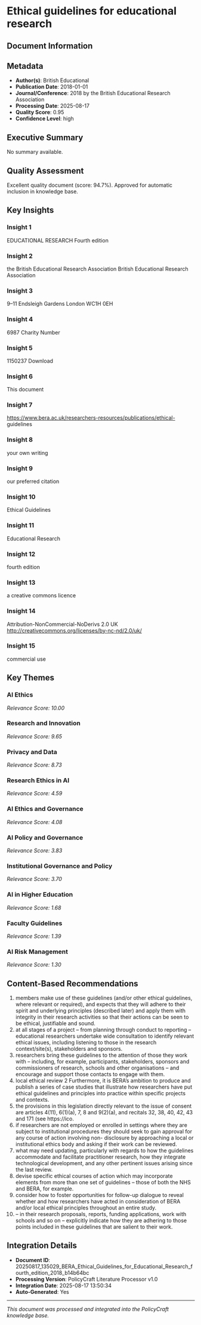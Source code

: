 # Ethical guidelines for educational research

## Document Information


## Metadata
- **Author(s)**: British Educational
- **Publication Date**: 2018-01-01
- **Journal/Conference**: 2018 by the British Educational Research Association
- **Processing Date**: 2025-08-17
- **Quality Score**: 0.95
- **Confidence Level**: high

## Executive Summary
No summary available.

## Quality Assessment
Excellent quality document (score: 94.7%). Approved for automatic inclusion in knowledge base.

## Key Insights

### Insight 1
EDUCATIONAL RESEARCH
Fourth edition

### Insight 2
the British Educational Research Association
British Educational Research Association

### Insight 3
9–11 Endsleigh Gardens
London WC1H 0EH

### Insight 4
6987
Charity Number

### Insight 5
1150237 
Download

### Insight 6
This document

### Insight 7
https://www.bera.ac.uk/researchers-resources/publications/ethical-
guidelines

### Insight 8
your own writing

### Insight 9
our 
preferred citation

### Insight 10
Ethical Guidelines

### Insight 11
Educational Research

### Insight 12
fourth edition

### Insight 13
a creative 
commons licence

### Insight 14
Attribution-NonCommercial-NoDerivs 2.0 UK
http://creativecommons.org/licenses/by-nc-nd/2.0/uk/

### Insight 15
commercial use

## Key Themes
### AI Ethics
*Relevance Score: 10.00*

### Research and Innovation
*Relevance Score: 9.65*

### Privacy and Data
*Relevance Score: 8.73*

### Research Ethics in AI
*Relevance Score: 4.59*

### AI Ethics and Governance
*Relevance Score: 4.08*

### AI Policy and Governance
*Relevance Score: 3.83*

### Institutional Governance and Policy
*Relevance Score: 3.70*

### AI in Higher Education
*Relevance Score: 1.68*

### Faculty Guidelines
*Relevance Score: 1.39*

### AI Risk Management
*Relevance Score: 1.30*


## Content-Based Recommendations
1. members make use of these guidelines (and/or other ethical guidelines, where relevant or required), and expects that they will adhere to their spirit and underlying principles (described later) and apply them with integrity in their research activities so that their actions can be seen to be ethical, justifiable and sound.
2. at all stages of a project – from planning through conduct to reporting – educational researchers undertake wide consultation to identify relevant ethical issues, including listening to those in the research context/site(s), stakeholders and sponsors.
3. researchers bring these guidelines to the attention of those they work with – including, for example, participants, stakeholders, sponsors and commissioners of research, schools and other organisations – and encourage and support those contacts to engage with them.
4. local ethical review 2 Furthermore, it is BERA’s ambition to produce and publish a series of case studies that illustrate how researchers have put ethical guidelines and principles into practice within specific projects and contexts.
5. the provisions in this legislation directly relevant to the issue of consent are articles 4(11), 6(1)(a), 7, 8 and 9(2)(a), and recitals 32, 38, 40, 42, 43 and 171 (see https://ico.
6. if researchers are not employed or enrolled in settings where they are subject to institutional procedures they should seek to gain approval for any course of action involving non- disclosure by approaching a local or institutional ethics body and asking if their work can be reviewed.
7. what may need updating, particularly with regards to how the guidelines accommodate and facilitate practitioner research, how they integrate technological development, and any other pertinent issues arising since the last review.
8. devise specific ethical courses of action which may incorporate elements from more than one set of guidelines – those of both the NHS and BERA, for example.
9. consider how to foster opportunities for follow-up dialogue to reveal whether and how researchers have acted in consideration of BERA and/or local ethical principles throughout an entire study.
10. – in their research proposals, reports, funding applications, work with schools and so on – explicitly indicate how they are adhering to those points included in these guidelines that are salient to their work.

## Integration Details
- **Document ID**: 20250817_135029_BERA_Ethical_Guidelines_for_Educational_Research_fourth_edition_2018_b14b64bc
- **Processing Version**: PolicyCraft Literature Processor v1.0
- **Integration Date**: 2025-08-17 13:50:34
- **Auto-Generated**: Yes

---
*This document was processed and integrated into the PolicyCraft knowledge base.*
